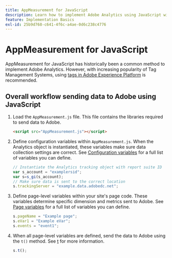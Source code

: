 ```yaml
---
title: AppMeasurement for JavaScript
description: Learn how to implement Adobe Analytics using JavaScript without a tag management system.
feature: Implementation Basics
exl-id: 25b9d768-c641-4f6c-a4ae-0d6c238c4776
---
```

# AppMeasurement for JavaScript

AppMeasurement for JavaScript has historically been a common method to implement Adobe Analytics. However, with increasing popularity of Tag Management Systems, using [tags in Adobe Experience Platform](../launch/overview.md) is recommended.

## Overall workflow sending data to Adobe using JavaScript

1. Load the `AppMeasurement.js` file. This file contains the libraries required to send data to Adobe.

   ```html
   <script src="AppMeasurement.js"></script>
   ```

2. Define configuration variables within `AppMeasurement.js`. When the Analytics object is instantiated, these variables make sure data collection settings are correct. See [Configuration variables](../vars/config-vars/configuration-variables.md) for a full list of variables you can define.

   ```js
   // Instantiate the Analytics tracking object with report suite ID
   var s_account = "examplersid";
   var s=s_gi(s_account);
   // Make sure data is sent to the correct location
   s.trackingServer = "example.data.adobedc.net";
   ```

3. Define page-level variables within your site's page code. These variables determine specific dimension and metrics sent to Adobe. See [Page variables](../vars/page-vars/page-variables.md) for a full list of variables you can define.

   ```js
   s.pageName = "Example page";
   s.eVar1 = "Example eVar";
   s.events = "event1";
   ```

4. When all page-level variables are defined, send the data to Adobe using the `t()` method. See [t](../vars/functions/t-method.md) for more information.

   ```js
   s.t();
   ```
